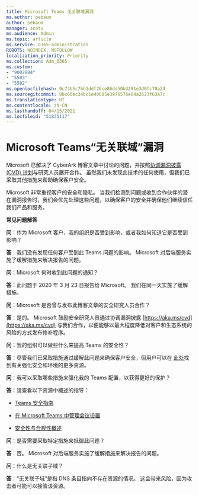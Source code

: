 ```yaml
---
title: Microsoft Teams 无关联域漏洞
ms.author: pebaum
author: pebaum
manager: scotv
ms.audience: Admin
ms.topic: article
ms.service: o365-administration
ROBOTS: NOINDEX, NOFOLLOW
localization_priority: Priority
ms.collection: Adm_O365
ms.custom:
- "9002884"
- "5503"
- "5502"
ms.openlocfilehash: 9c73b5c7bb1ddf26ce86dd50b3281e3d0fc70a24
ms.sourcegitcommit: 8bc60ec34bc1e40685e3976576e04a2623f63a7c
ms.translationtype: HT
ms.contentlocale: zh-CN
ms.lasthandoff: 04/15/2021
ms.locfileid: "51835117"
---
```

# <a name="microsoft-teams-dangling-domain-vulnerability"></a>Microsoft Teams“无关联域”漏洞

Microsoft 已解决了 CyberArk 博客文章中讨论的问题，并按照[协调漏洞披露 (CVD) 计划](https://aka.ms/cvd)与研究人员展开合作。 虽然我们未发现此技术的任何使用，但我们已采取其他措施来帮助确保客户安全。

Microsoft 非常重视客户的安全和隐私。 当我们检测到问题或收到合作伙伴的潜在漏洞报告时，我们会优先处理这些问题，以确保客户的安全并确保他们继续信任我们产品和服务。

**常见问题解答**

**问**：作为 Microsoft 客户，我的组织是否受到影响，或者我如何知道它是否受到影响？

**答**：我们没有发现任何客户受到此 Teams 问题的影响。 Microsoft 对后端服务实施了缓解措施来解决报告的问题。

**问**：Microsoft 何时收到此问题的通知？

**答**：此问题于 2020 年 3 月 23 日报告给 Microsoft。 我们在同一天实施了缓解措施。

**问**：Microsoft 是否曾与发布此博客文章的安全研究人员合作？

**答**：是的。 Microsoft 鼓励安全研究人员通过协调漏洞披露 [https://aka.ms/cvd](https://aka.ms/cvd) 与我们合作，以便能够以最大程度降低对客户和生态系统的风险的方式发布修补程序。  

**问**：我的组织可以做些什么来提高 Teams 的安全性？  

**答**：尽管我们已采取措施通过缓解此问题来确保客户安全，但用户可以在 [此处](https://www.microsoft.com/microsoft-365/blog/2020/04/06/it-professionals-privacy-security-microsoft-teams/)找到有关强化安全和环境的更多资源。  

**问**：我可以采取哪些措施来强化我的 Teams 配置，以获得更好的保护？

**答**：请查看以下资源中概述的指导： 

- [Teams 安全指南](https://docs.microsoft.com/microsoftteams/teams-security-guide)

- [在 Microsoft Teams 中管理会议设置](https://docs.microsoft.com/microsoftteams/meeting-settings-in-teams)

- [安全性与合规性概述](https://docs.microsoft.com/microsoftteams/security-compliance-overview)

**问**：是否需要采取特定措施来抵御此问题？

**答**：否。 Microsoft 对后端服务实施了缓解措施来解决报告的问题。

**问**：什么是无关联子域？

**答**：“无关联子域”是指 DNS 条目指向不存在资源的情况。  这会带来风险，因为攻击者可能可以接管该资源。
